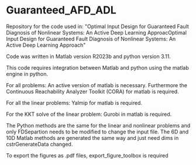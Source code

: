 # Guaranteed_AFD_ADL
Repository for the code used in: "Optimal Input Design for Guaranteed Fault Diagnosis of Nonlinear Systems: An Active Deep Learning ApproacOptimal Input Design for Guaranteed Fault Diagnosis of Nonlinear Systems: An Active Deep Learning Approach"


Code was written in Matlab version R2023b and python version 3.11.

This code requires integration between Matlab and python using the matlab engine in python.

For all problems: An active version of matlab is necessary. Furthermore the Continuous Reachability Analyzer Toolkit (CORA) for matlab is required.

For all the linear problems: Yalmip for matlab is required.

For the KKT solve of the linear problem: Gurobi in matlab is required.

The Python methods are the same for the linear and nonlinear problems and only FDSepartion needs to be modified to change the input file. The 6D and 10D Matlab methods are generated the same way and just need dims in cstrGenerateData changed.

To export the figures as .pdf files, export_figure_toolbox is required
